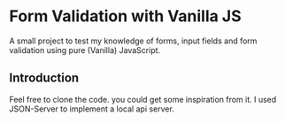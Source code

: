# Form Validation with Vanilla JS

A small project to test my knowledge of forms, input fields and form validation using pure (Vanilla) JavaScript.

## Introduction

Feel free to clone the code. you could get some inspiration from it. I used JSON-Server to implement a local api server.
